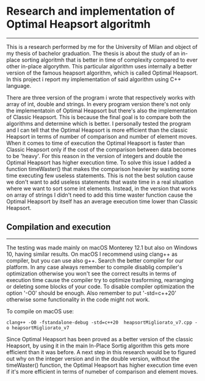 # Research and implementation of Optimal Heapsort algoritmh

---

This is a research performed by me for the University of Milan and object of my thesis of bachelor graduation.
The thesis is about the study of an in-place sorting algoritmh that is better in time of complexity compared to ever other in-place algorythm.
This particular algorithm uses internally a better version of the famous heapsort algorithm, which is called Optimal Heapsort.
In this project i report my implementation of said algorithm using C++ language.

There are three version of the program i wrote that respectively works with array of int, double and strings.
In every program version there's not only the implementatoin of Optimal Heapsort but there's also the implementation of Classic Heapsort.
This is because the final goal is to compare both the algorithms and determine which is better.
I personally tested the program and I can tell that the Optimal Heapsort is more efficient than the classic Heapsort in terms of number of comparison and number of element moves.
When it comes to time of execution the Optimal Heapsort is faster than Classic Heapsort only if the cost of the comparison between data becomes to be 'heavy'.
For this reason in the version of integers and double the Optimal Heapsort has higher execution time.
To solve this issue I added a function timeWaster() that makes the comparison heavier by wasting some time executing few useless statements.
This is not the best solution cause we don't want to add useless statements that waste time in a real situation where we want to sort some int elements.
Instead, in the version that works on array of strings I didn't need to add this time waster function cause the Optimal Heapsort by itself has an average execution time lower than Classic Heapsort.

## Compilation and execution

---

The testing was made mainly on macOS Monterey 12.1 but also on Windows 10, having similar results.
On macOS I recommend using clang++ as compiler, but you can use also g++. Search the better compiler for our platform.
In any case always remember to compile disablig compiler's optimization otherwise you won't see the correct results in terms of execution time cause the compiler try to optimize trasforming, rearranging or deleting some blocks of your code. To disable compiler optimization the option '-O0' should be enough.
Also remember to put '-std=c++20' otherwise some functionality in the code might not work.

To compile on macOS use:

```
clang++ -O0 -fstandalone-debug -std=c++20  heapsortMigliorato_v7.cpp -o heapsortMigliorato_v7
```

Since Optimal Heapsort has been proved as a better version of the classic Heapsort, by using it in the main In-Place Sortig algorithm this gets more efficient than it was before.
A next step in this research would be to figured out why on the integer version and in the double version, without the timeWaster() function, the Optimal Heapsort has higher execution time even if it's more efficient in terms of numeber of comparison and element moves.
